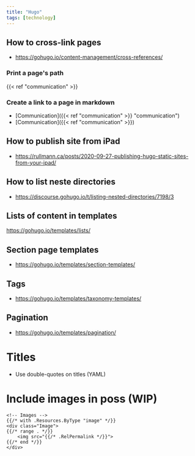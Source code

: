 ```yaml
---
title: "Hugo"
tags: [technology]
---
```


## How to cross-link pages
- https://gohugo.io/content-management/cross-references/

### Print a page's path
{{< ref "communication" >}}

### Create a link to a page in markdown
- [Communication]({{< ref "communication" >}} "communication")
- [Communication]({{< ref "communication" >}})

## How to publish site from iPad
- https://rullmann.ca/posts/2020-09-27-publishing-hugo-static-sites-from-your-ipad/

## How to list neste directories
- https://discourse.gohugo.io/t/listing-nested-directories/7198/3

## Lists of content in templates
https://gohugo.io/templates/lists/


## Section page templates
- https://gohugo.io/templates/section-templates/

## Tags
- https://gohugo.io/templates/taxonomy-templates/


## Pagination
- https://gohugo.io/templates/pagination/


# Titles
- Use double-quotes on titles (YAML)


# Include images in poss (WIP)
    <!-- Images --> 
    {{/* with .Resources.ByType "image" */}}
	<div class="Image">
	{{/* range . */}}
		<img src="{{/* .RelPermalink */}}">
	{{/* end */}}
	</div>

